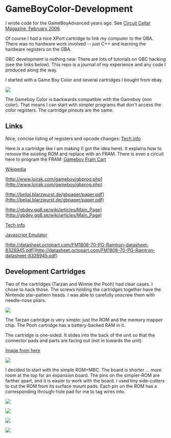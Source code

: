 # GameBoyColor-Development

I wrote code for the GameBoyAdvanced years ago. See [Circuit Cellar Magazine, February 2006](http://www.cc-webshop.com/Circuit-Cellar-Issue-187-February-2006-PDF-FI-2006-187.htm). 

Of course I had a nice XPort cartridge to link my computer to the GBA. There was no hardware work
involved -- just C++ and learning the hardware registers on the GBA.

GBC development is nothing new. There are lots of tutorials on GBC hacking (see the links below).
This repo is a journal of my experience and any code I produced along the way. 

I started with a Game Boy Color and several cartridges I bought from ebay. 

![](https://github.com/topherCantrell/GameBoyColor-Development/blob/master/art/IMG_0310.JPG)

The Gameboy Color is backwards compatible with the Gameboy (non color). That means I can start with
simpler programs that don't access the color registers. The cartridge pinouts are the same.

## Links

Nice, concise listing of registers and opcode changes:
[Tech info](http://fms.komkon.org/GameBoy/Tech/Software.html)

Here is a cartridge like I am making (I got the idea here). It explains how to remove the existing 
ROM and replace with an FRAM. There is even a circuit here to program the FRAM:
[Gameboy Fram Cart](http://www.robotdungeon.com/ElectronicProjectGameboyROM.html)

[Wikipedia](https://en.wikipedia.org/wiki/Game_Boy_Color)

[http://www.loirak.com/gameboy/gbprog.php](http://www.loirak.com/gameboy/gbprog.php)

[http://belial.blarzwurst.de/gbpaper/paper.pdf](http://belial.blarzwurst.de/gbpaper/paper.pdf)

[http://gbdev.gg8.se/wiki/articles/Main_Page](http://gbdev.gg8.se/wiki/articles/Main_Page)

[Tech info](http://fms.komkon.org/GameBoy/Tech/Software.html)

[Javascript Emulator](http://imrannazar.com/GameBoy-Emulation-in-JavaScript:-Interrupts)

[http://datasheet.octopart.com/FM1808-70-PG-Ramtron-datasheet-8328945.pdf](http://datasheet.octopart.com/FM1808-70-PG-Ramtron-datasheet-8328945.pdf)

## Development Cartridges

Two of the cartridges (Tarzan and Winnie the Pooh) had clear cases. I chose to hack those.
The screws holding the cartridges together have the Nintendo star-pattern heads. I was able
to carefully unscrew them with needle-nose pliars.

![](https://github.com/topherCantrell/GameBoyColor-Development/blob/master/art/IMG_0322.JPG)

The Tarzan cartridge is very simple: just the ROM and the memory mapper chip. The Pooh cartridge
has a battery-backed RAM in it.

The cartridge is one-sided. It slides into the back of the unit so that the connector pads
and parts are facing out (not in towards the unit).

[Image from here](https://www.insidegadgets.com/2011/03/19/gbcartread-arduino-based-gameboy-cart-reader-%E2%80%93-part-1-read-the-rom/)

![](https://github.com/topherCantrell/GameBoyColor-Development/blob/master/art/cartPinout.png)

I decided to start with the simple ROM+MBC. The board is shorter ... more room at the top for an expansion 
board. The pins on the simpler-ROM are farther apart, and it is easier to work with the board. I used
tiny side-cutters to cut the ROM from its surface mount pads. Each pin on the ROM has a corresponding
through-hole pad for me to tag wires into.

![](https://github.com/topherCantrell/GameBoyColor-Development/blob/master/art/cart2.png)

![](https://github.com/topherCantrell/GameBoyColor-Development/blob/master/art/NROM.png)

![](https://github.com/topherCantrell/GameBoyColor-Development/blob/master/art/FM1808.png)

![](https://github.com/topherCantrell/GameBoyColor-Development/blob/master/art/MBC5.png)

